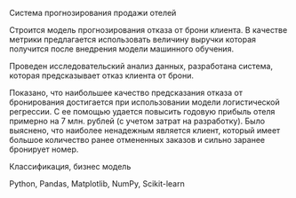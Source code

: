Система прогнозирования продажи отелей

Строится модель прогнозирования отказа от брони клиента. В качестве метрики предлагается
использовать величину выручки которая получится после внедрения модели машинного обучения.

Проведен исследовательский анализ данных, разработана система, которая предсказывает отказ клиента от брони.

Показано, что наибольшее качество предсказания отказа от бронирования достигается при использовании модели 
логистической регрессии. С ее помощью удается повысить годовую прибыль отеля примерно на 7 млн. рублей 
(с учетом затрат на разработку). Было выяснено, что наиболее ненадежным является клиент, который имеет 
большое количество ранее отмененных заказов и сильно заранее бронирует номер.

Классификация, бизнес модель

Python, Pandas, Matplotlib, NumPy, Scikit-learn